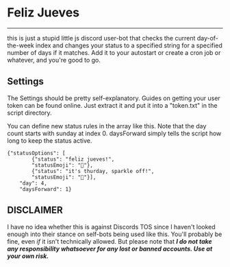 # Feliz Jueves

---

this is just a stupid little js discord user-bot that checks the current day-of-the-week index 
and changes your status to a specified string for a specified number of days if it matches.
Add it to your autostart or create a cron job or whatever, and you're good to go.

## Settings
The Settings should be pretty self-explanatory. Guides on getting your user token can be found online. 
Just extract it and put it into a "token.txt" in the script directory.

You can define new status rules in the array like this. Note that the day count starts with sunday at index 0. 
daysForward simply tells the script how long to keep the status active.

```
{"statusOptions": [
        {"status": "feliz jueves!",
        "statusEmoji": "🎉"},
        {"status": "it's thurday, sparkle off!",
        "statusEmoji": "🤨"}],
    "day": 4,
    "daysForward": 1}
```

## **DISCLAIMER**
I have no idea whether this is against Discords TOS since I haven't looked enough into their stance on self-bots 
being used like this. You'll probably be fine, even *if* it isn't technically allowed. But please note that ***I do not
take any responsibility whatsoever for any lost or banned accounts. Use at your own risk.***
